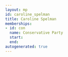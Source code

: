 ```yaml
---
layout: mp
id: caroline_spelman
title: Caroline Spelman
memberships:
- id: con
  name: Conservative Party
  start: 
  end: 
autogenerated: true
---
```

